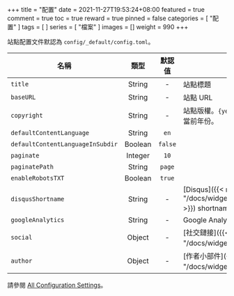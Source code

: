 +++
title = "配置"
date = 2021-11-27T19:53:24+08:00
featured = true
comment = true
toc = true
reward = true
pinned = false
categories = [
  "配置"
]
tags = [
]
series = [
  "檔案"
]
images = []
weight = 990
+++

站點配置文件默認為 `config/_default/config.toml`。

<!--more-->

| 名稱 | 類型 | 默認值 | 說明
|---|:-:|:-:|---
| `title` | String | - | 站點標題
| `baseURL` | String | - | 站點 URL
| `copyright` | String | - | 站點版權。`{year}` 占位符會被替換為當前年份。
| `defaultContentLanguage` | String | `en` |
| `defaultContentLanguageInSubdir` | Boolean | `false` |
| `paginate` | Integer | `10` |
| `paginatePath` | String | `page` |
| `enableRobotsTXT` | Boolean | `true` |
| `disqusShortname` | String | - | [Disqus]({{< ref "/docs/widgets/comments#disqus" >}}) shortname。
| `googleAnalytics` | String | - | Google Analytics.
| `social` | Object | - | [社交鏈接]({{< ref "/docs/widgets/social-links" >}})。
| `author` | Object | - | [作者小部件]({{< ref "/docs/widgets/author" >}})。

請參閱 [All Configuration Settings](https://gohugo.io/getting-started/configuration/#all-configuration-settings)。
